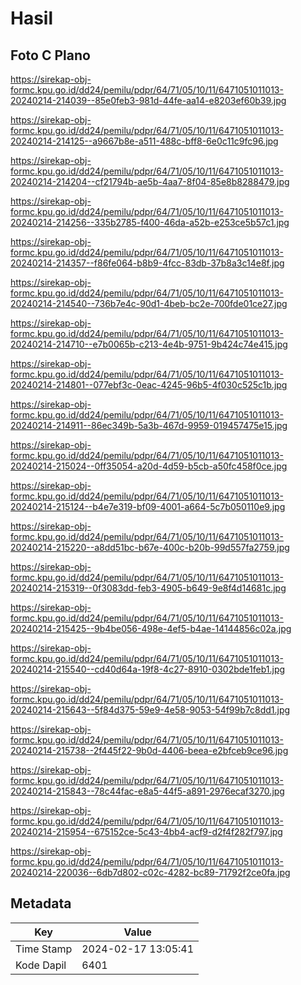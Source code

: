 # Hasil

## Foto C Plano

https://sirekap-obj-formc.kpu.go.id/dd24/pemilu/pdpr/64/71/05/10/11/6471051011013-20240214-214039--85e0feb3-981d-44fe-aa14-e8203ef60b39.jpg

https://sirekap-obj-formc.kpu.go.id/dd24/pemilu/pdpr/64/71/05/10/11/6471051011013-20240214-214125--a9667b8e-a511-488c-bff8-6e0c11c9fc96.jpg

https://sirekap-obj-formc.kpu.go.id/dd24/pemilu/pdpr/64/71/05/10/11/6471051011013-20240214-214204--cf21794b-ae5b-4aa7-8f04-85e8b8288479.jpg

https://sirekap-obj-formc.kpu.go.id/dd24/pemilu/pdpr/64/71/05/10/11/6471051011013-20240214-214256--335b2785-f400-46da-a52b-e253ce5b57c1.jpg

https://sirekap-obj-formc.kpu.go.id/dd24/pemilu/pdpr/64/71/05/10/11/6471051011013-20240214-214357--f86fe064-b8b9-4fcc-83db-37b8a3c14e8f.jpg

https://sirekap-obj-formc.kpu.go.id/dd24/pemilu/pdpr/64/71/05/10/11/6471051011013-20240214-214540--736b7e4c-90d1-4beb-bc2e-700fde01ce27.jpg

https://sirekap-obj-formc.kpu.go.id/dd24/pemilu/pdpr/64/71/05/10/11/6471051011013-20240214-214710--e7b0065b-c213-4e4b-9751-9b424c74e415.jpg

https://sirekap-obj-formc.kpu.go.id/dd24/pemilu/pdpr/64/71/05/10/11/6471051011013-20240214-214801--077ebf3c-0eac-4245-96b5-4f030c525c1b.jpg

https://sirekap-obj-formc.kpu.go.id/dd24/pemilu/pdpr/64/71/05/10/11/6471051011013-20240214-214911--86ec349b-5a3b-467d-9959-019457475e15.jpg

https://sirekap-obj-formc.kpu.go.id/dd24/pemilu/pdpr/64/71/05/10/11/6471051011013-20240214-215024--0ff35054-a20d-4d59-b5cb-a50fc458f0ce.jpg

https://sirekap-obj-formc.kpu.go.id/dd24/pemilu/pdpr/64/71/05/10/11/6471051011013-20240214-215124--b4e7e319-bf09-4001-a664-5c7b050110e9.jpg

https://sirekap-obj-formc.kpu.go.id/dd24/pemilu/pdpr/64/71/05/10/11/6471051011013-20240214-215220--a8dd51bc-b67e-400c-b20b-99d557fa2759.jpg

https://sirekap-obj-formc.kpu.go.id/dd24/pemilu/pdpr/64/71/05/10/11/6471051011013-20240214-215319--0f3083dd-feb3-4905-b649-9e8f4d14681c.jpg

https://sirekap-obj-formc.kpu.go.id/dd24/pemilu/pdpr/64/71/05/10/11/6471051011013-20240214-215425--9b4be056-498e-4ef5-b4ae-14144856c02a.jpg

https://sirekap-obj-formc.kpu.go.id/dd24/pemilu/pdpr/64/71/05/10/11/6471051011013-20240214-215540--cd40d64a-19f8-4c27-8910-0302bde1feb1.jpg

https://sirekap-obj-formc.kpu.go.id/dd24/pemilu/pdpr/64/71/05/10/11/6471051011013-20240214-215643--5f84d375-59e9-4e58-9053-54f99b7c8dd1.jpg

https://sirekap-obj-formc.kpu.go.id/dd24/pemilu/pdpr/64/71/05/10/11/6471051011013-20240214-215738--2f445f22-9b0d-4406-beea-e2bfceb9ce96.jpg

https://sirekap-obj-formc.kpu.go.id/dd24/pemilu/pdpr/64/71/05/10/11/6471051011013-20240214-215843--78c44fac-e8a5-44f5-a891-2976ecaf3270.jpg

https://sirekap-obj-formc.kpu.go.id/dd24/pemilu/pdpr/64/71/05/10/11/6471051011013-20240214-215954--675152ce-5c43-4bb4-acf9-d2f4f282f797.jpg

https://sirekap-obj-formc.kpu.go.id/dd24/pemilu/pdpr/64/71/05/10/11/6471051011013-20240214-220036--6db7d802-c02c-4282-bc89-71792f2ce0fa.jpg


## Metadata

| Key        | Value               |
| ---------- | ------------------- |
| Time Stamp | 2024-02-17 13:05:41 |
| Kode Dapil | 6401                |



